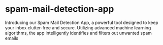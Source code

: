 # spam-mail-detection-app
Introducing our Spam Mail Detection App, a powerful tool designed to keep your inbox clutter-free and secure. Utilizing advanced machine learning algorithms, the app intelligently identifies and filters out unwanted spam emails
